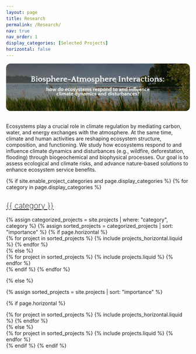 ```yaml
---
layout: page
title: Research
permalink: /Research/
nav: true
nav_order: 1
display_categories: [Selected Projects]
horizontal: false
---
```


<img src="/assets/img/research_banner.png" alt="Research banner"
     style="width:100%; max-height:420px; object-fit:cover; border-radius:12px; margin-bottom:16px;">



Ecosystems play a crucial role in climate regulation by mediating carbon, water, and energy exchanges with the atmosphere. At the same time, climate and human activities are reshaping ecosystem structure, composition, and functioning. We study how ecosystems respond to and influence climate dynamics and disturbances (e.g., wildfire, deforestation, flooding) through biogeochemical and biophysical processes. Our goal is to assess ecological and climate risks, and advance nature-based solutions to enhance ecosystem service benefits. 
<!-- pages/projects.md -->
<div class="projects">
{% if site.enable_project_categories and page.display_categories %}
  <!-- Display categorized projects -->
  {% for category in page.display_categories %}
  <a id="{{ category }}" href=".#{{ category }}">
    <h2 class="category" style="text-align:left; color:#000; font-weight:200;">{{ category }}</h2>
  </a>
  {% assign categorized_projects = site.projects | where: "category", category %}
  {% assign sorted_projects = categorized_projects | sort: "importance" %}
  <!-- Generate cards for each project -->
  {% if page.horizontal %}
  <div class="container">
    <div class="row row-cols-1 row-cols-md-2">
    {% for project in sorted_projects %}
      {% include projects_horizontal.liquid %}
    {% endfor %}
    </div>
  </div>
  {% else %}
  <div class="row row-cols-1 row-cols-md-2">
    {% for project in sorted_projects %}
      {% include projects.liquid %}
    {% endfor %}
  </div>
  {% endif %}
  {% endfor %}

{% else %}

<!-- Display projects without categories -->

{% assign sorted_projects = site.projects | sort: "importance" %}

  <!-- Generate cards for each project -->

{% if page.horizontal %}

  <div class="container">
    <div class="row row-cols-1 row-cols-md-2">
    {% for project in sorted_projects %}
      {% include projects_horizontal.liquid %}
    {% endfor %}
    </div>
  </div>
  {% else %}
  <div class="row row-cols-1 row-cols-md-3">
    {% for project in sorted_projects %}
      {% include projects.liquid %}
    {% endfor %}
  </div>
  {% endif %}
{% endif %}
</div>
